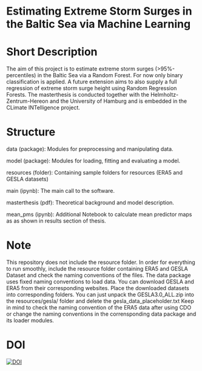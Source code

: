 # Estimating Extreme Storm Surges in the Baltic Sea via Machine Learning

# Short Description
The aim of this project is to estimate extreme 
storm surges (>95%-percentiles) in the Baltic Sea via a Random Forest. 
For now only binary classification is applied. A future extension aims to also supply a full regression of extreme storm surge height using Random Regression Forests.
The masterthesis is conducted together with the Helmholtz-Zentrum-Hereon and the University of Hamburg 
and is embedded in the CLimate INTelligence project.

# Structure
data (package): Modules for preprocessing and manipulating data.

model (package): Modules for loading, fitting and evaluating a model.

resources (folder): Containing sample folders for resources (ERA5 and GESLA datasets)

main (ipynb): The main call to the software.

masterthesis (pdf): Theoretical background and model description.

mean_pms (ipynb): Additional Notebook to calculate mean predictor maps as as shown in results section of thesis.

# Note
This repository does not include the resource folder. In order for everything to run smoothly, 
include the resource folder containing ERA5 and GESLA Dataset and check the naming conventions of the files. 
The data package uses fixed naming conventions to load data.
You can download GESLA and ERA5 from their corresponding websites. Place the downloaded datasets into corresponding folders. You can just unpack the GESLA3.0_ALL.zip into the resources/gesla/ folder and delete the gesla_data_placeholder.txt
Keep in mind to check the naming convention of the ERA5 data after using CDO or change the naming conventions in the corrensponding data package and its loader modules.

# DOI
[![DOI](https://zenodo.org/badge/557258431.svg)](https://zenodo.org/badge/latestdoi/557258431)


